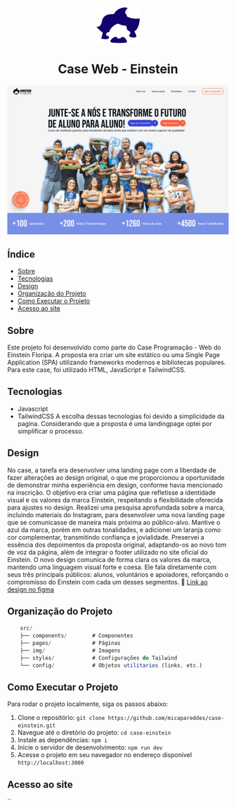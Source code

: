 </div>
    <div align=center>
    <img src="/src/img/einstein-icon.svg" width=100px>
    <h1>Case Web - Einstein</h1>
</div>

![Einstein LandingPage Capa](/src/img/cover.png)

## Índice

- [Sobre](#sobre)
- [Tecnologias](#tecnologias)
- [Design](#design)
- [Organização do Projeto](#organizacao-do-projeto)
- [Como Executar o Projeto](#como-executar-o-projeto)
- [Acesso ao site](#acesso)

## Sobre

Este projeto foi desenvolvido como parte do Case Programação - Web do Einstein Floripa. A proposta era criar um site estático ou uma Single Page Application (SPA) utilizando frameworks modernos e bibliotecas populares. Para este case, foi utilizado HTML, JavaScript e TailwindCSS.

## Tecnologias

- Javascript
- TailwindCSS
  A escolha dessas tecnologias foi devido a simplicidade da pagina. Considerando que a proposta é uma landingpage optei por simplificar o processo.

## Design

No case, a tarefa era desenvolver uma landing page com a liberdade de fazer alterações ao design original, o que me proporcionou a oportunidade de demonstrar minha experiência em design, conforme havia mencionado na inscrição.
O objetivo era criar uma página que refletisse a identidade visual e os valores da marca Einstein, respeitando a flexibilidade oferecida para ajustes no design.
Realizei uma pesquisa aprofundada sobre a marca, incluindo materiais do Instagram, para desenvolver uma nova landing page que se comunicasse de maneira mais próxima ao público-alvo. Mantive o azul da marca, porém em outras tonalidades, e adicionei um laranja como cor complementar, transmitindo confiança e jovialidade. Preservei a essência dos depoimentos da proposta original, adaptando-os ao novo tom de voz da página, além de integrar o footer utilizado no site oficial do Einstein.
O novo design comunica de forma clara os valores da marca, mantendo uma linguagem visual forte e coesa. Ele fala diretamente com seus três principais públicos: alunos, voluntários e apoiadores, reforçando o compromisso do Einstein com cada um desses segmentos.
🔗 [Link ao design no figma](https://www.figma.com/design/L3ISLtPkKDpaLrXmr5CkAm/Einstein-Case-LP?node-id=0-1&t=LkKvRwYMwJrvdKZX-1)

## Organização do Projeto

```javascript
    src/
    ├── components/        # Componentes
    ├── pages/             # Páginas
    ├── img/               # Imagens
    ├── styles/            # Configurações do Tailwind
    └── config/            # Objetos utilitarios (links, etc.)
```

## Como Executar o Projeto

Para rodar o projeto localmente, siga os passos abaixo:

1. Clone o repositório:
   `git clone https://github.com/micapareddes/case-einstein.git`
2. Navegue até o diretório do projeto:
   `cd case-einstein`
3. Instale as dependências:
   `npm i`
4. Inicie o servidor de desenvolvimento:
   `npm run dev`
5. Acesse o projeto em seu navegador no endereço disponível `http://localhost:3000`

## Acesso ao site

``
